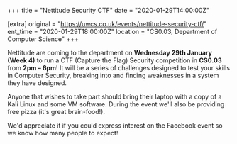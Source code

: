 +++
title = "Nettitude Security CTF"
date = "2020-01-29T14:00:00Z"

[extra]
original = "https://uwcs.co.uk/events/nettitude-security-ctf/"    
ent_time = "2020-01-29T18:00:00Z"
location = "CS0.03, Department of Computer Science"
+++

Nettitude are coming to the department on **Wednesday 29th January (Week 4)** to run a CTF (Capture the Flag) Security competition in **CS0.03** from **2pm – 6pm**\! It will be a series of challenges designed to test your skills in Computer Security, breaking into and finding weaknesses in a system they have designed.

Anyone that wishes to take part should bring their laptop with a copy of a Kali Linux and some VM software. During the event we'll also be providing free pizza (it's great brain-food\!).

We'd appreciate it if you could express interest on the Facebook event so we know how many people to expect\!

